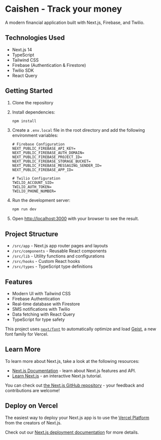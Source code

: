 # Caishen - Track your money

A modern financial application built with Next.js, Firebase, and Twilio.

## Technologies Used

- Next.js 14
- TypeScript
- Tailwind CSS
- Firebase (Authentication & Firestore)
- Twilio SDK
- React Query

## Getting Started

1. Clone the repository
2. Install dependencies:

   ```bash
   npm install
   ```

3. Create a `.env.local` file in the root directory and add the following environment variables:

   ```
   # Firebase Configuration
   NEXT_PUBLIC_FIREBASE_API_KEY=
   NEXT_PUBLIC_FIREBASE_AUTH_DOMAIN=
   NEXT_PUBLIC_FIREBASE_PROJECT_ID=
   NEXT_PUBLIC_FIREBASE_STORAGE_BUCKET=
   NEXT_PUBLIC_FIREBASE_MESSAGING_SENDER_ID=
   NEXT_PUBLIC_FIREBASE_APP_ID=

   # Twilio Configuration
   TWILIO_ACCOUNT_SID=
   TWILIO_AUTH_TOKEN=
   TWILIO_PHONE_NUMBER=
   ```

4. Run the development server:

   ```bash
   npm run dev
   ```

5. Open [http://localhost:3000](http://localhost:3000) with your browser to see the result.

## Project Structure

- `/src/app` - Next.js app router pages and layouts
- `/src/components` - Reusable React components
- `/src/lib` - Utility functions and configurations
- `/src/hooks` - Custom React hooks
- `/src/types` - TypeScript type definitions

## Features

- Modern UI with Tailwind CSS
- Firebase Authentication
- Real-time database with Firestore
- SMS notifications with Twilio
- Data fetching with React Query
- TypeScript for type safety

This project uses [`next/font`](https://nextjs.org/docs/app/building-your-application/optimizing/fonts) to automatically optimize and load [Geist](https://vercel.com/font), a new font family for Vercel.

## Learn More

To learn more about Next.js, take a look at the following resources:

- [Next.js Documentation](https://nextjs.org/docs) - learn about Next.js features and API.
- [Learn Next.js](https://nextjs.org/learn) - an interactive Next.js tutorial.

You can check out [the Next.js GitHub repository](https://github.com/vercel/next.js) - your feedback and contributions are welcome!

## Deploy on Vercel

The easiest way to deploy your Next.js app is to use the [Vercel Platform](https://vercel.com/new?utm_medium=default-template&filter=next.js&utm_source=create-next-app&utm_campaign=create-next-app-readme) from the creators of Next.js.

Check out our [Next.js deployment documentation](https://nextjs.org/docs/app/building-your-application/deploying) for more details.
